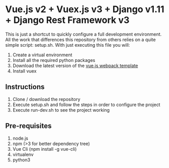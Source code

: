 # Vue.js v2 + Vuex.js v3 + Django v1.11 + Django Rest Framework v3
This is just a shortcut to quickly configure a full development environment. All
the work that differences this repository from others relies on a quite simple
script: setup.sh. With just executing this file you will:

1. Create a virtual environment
2. Install all the required python packages
3. Download the latest version of the [vue.js webpack template](https://github.com/vuejs-templates/webpack)
4. Install vuex

## Instructions
1. Clone / download the repository
2. Execute setup.sh and follow the steps in order to configure the project
3. Execute run-dev.sh to see the project working

## Pre-requisites
1. node.js
2. npm (>3 for better dependency tree)
3. Vue Cli (npm install -g vue-cli)
4. virtualenv
5. python3
